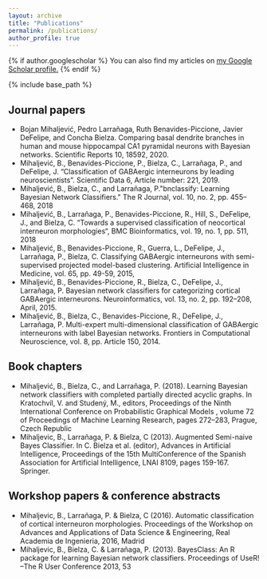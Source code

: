 ```yaml
---
layout: archive
title: "Publications"
permalink: /publications/
author_profile: true
---
```


{% if author.googlescholar %}
  You can also find my articles on <u><a href="{{author.googlescholar}}">my Google Scholar profile</a>.</u>
{% endif %}

{% include base_path %}

## Journal papers

- Bojan Mihaljević, Pedro Larrañaga, Ruth Benavides-Piccione, Javier DeFelipe, and Concha Bielza. Comparing basal dendrite branches in human and mouse hippocampal CA1 pyramidal neurons with Bayesian networks. Scientific Reports 10, 18592, 2020.
- Mihaljević, B., Benavides-Piccione, P., Bielza, C., Larrañaga, P., and DeFelipe, J. “Classification of GABAergic interneurons by leading neuroscientists”. Scientific Data 6, Article number: 221, 2019.
- Mihaljević, B., Bielza, C., and Larrañaga, P."bnclassify: Learning Bayesian Network Classifiers." The R Journal, vol. 10, no. 2, pp. 455–468, 2018
- Mihaljević, B., Larrañaga, P., Benavides-Piccione, R., Hill, S., DeFelipe, J., and Bielza, C. “Towards a supervised classification of neocortical interneuron morphologies“, BMC Bioinformatics, vol. 19, no. 1, pp. 511, 2018
- Mihaljević, B., Benavides-Piccione, R., Guerra, L., DeFelipe, J., Larrañaga, P., Bielza, C. Classifying GABAergic interneurons with semi-supervised projected model-based clustering. Artificial Intelligence in Medicine, vol. 65, pp. 49-59, 2015,
- Mihaljević, B., Benavides-Piccione, R., Bielza, C., DeFelipe, J., Larrañaga, P. Bayesian network classifiers for categorizing cortical GABAergic interneurons. Neuroinformatics, vol. 13, no. 2, pp. 192–208, April, 2015.
- Mihaljević, B., Bielza, C., Benavides-Piccione, R., DeFelipe, J., Larrañaga, P. Multi-expert multi-dimensional classification of GABAergic interneurons with label Bayesian networks. Frontiers in Computational Neuroscience, vol. 8, pp. Article 150, 2014.

## Book chapters

- Mihaljević, B., Bielza, C., and Larrañaga, P. (2018). Learning Bayesian network classifiers with completed partially directed acyclic graphs. In Kratochvíl, V. and Studený, M., editors, Proceedings of the Ninth International Conference on Probabilistic Graphical Models , volume 72 of Proceedings of Machine Learning Research, pages 272–283, Prague, Czech Republic
- Mihaljevic, B., Larrañaga, P. & Bielza, C (2013). Augmented Semi-naive Bayes Classifier. In C. Bielza et al. (editor), Advances in Artificial Intelligence, Proceedings of the 15th MultiConference of the Spanish Association for Artificial Intelligence, LNAI 8109, pages 159-167. Springer.

## Workshop papers & conference abstracts

- Mihaljevic, B., Larrañaga, P. & Bielza, C (2016). Automatic classification of cortical interneuron morphologies. Proceedings of the Workshop on Advances and Applications of Data Science & Engineering, Real Academia de Ingenieria, 2016, Madrid
- Mihaljevic, B., Bielza, C. & Larrañaga, P. (2013). BayesClass: An R package for learning Bayesian network classifiers. Proceedings of UseR! –The R User Conference 2013, 53

<!--
{% for post in site.publications reversed %}
  {% include archive-single.html %}
{% endfor %}
-->
